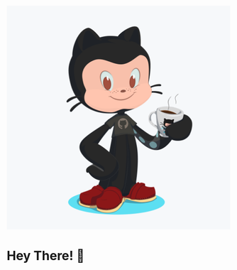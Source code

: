 <img
    src="assets/octocat.png"
    alt="I am an octocat"
    style="text-align:center;margin:0px auto;"
/>
# Hey There! :wave: